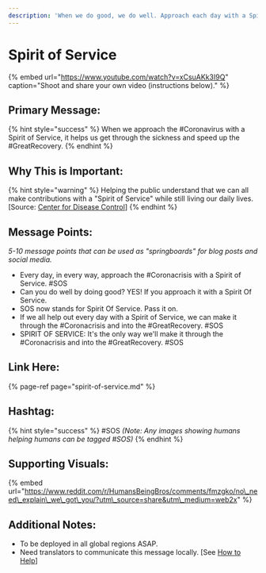 ```yaml
---
description: 'When we do good, we do well. Approach each day with a Spirit of Service.'
---
```


# Spirit of Service

{% embed url="https://www.youtube.com/watch?v=xCsuAKk3I9Q" caption="Shoot and share your own video \(instructions below\)." %}

## Primary Message:

{% hint style="success" %}
When we approach the \#Coronavirus with a Spirit of Service, it helps us get through the sickness and speed up the \#GreatRecovery.
{% endhint %}

## Why This is Important:

{% hint style="warning" %}
Helping the public understand that we can all make contributions with a "Spirit of Service" while still living our daily lives. \[Source: [Center for Disease Control](https://www.cdc.gov/flu/pandemic-resources/pdf/workshop.pdf)\]
{% endhint %}

## Message Points:

_5-10 message points that can be used as "springboards" for blog posts and social media._

* Every day, in every way, approach the \#Coronacrisis with a Spirit of Service. \#SOS
* Can you do well by doing good? YES! If you approach it with a Spirit Of Service.
* SOS now stands for Spirit Of Service. Pass it on.
* If we all help out every day with a Spirit of Service, we can make it through the \#Coronacrisis and into the \#GreatRecovery. \#SOS
* SPIRIT OF SERVICE: It's the only way we'll make it through the \#Coronacrisis and into the \#GreatRecovery. \#SOS

## Link Here:

{% page-ref page="spirit-of-service.md" %}

## Hashtag:

{% hint style="success" %}
\#SOS _\(Note: Any images showing humans helping humans can be tagged \#SOS\)_
{% endhint %}

## Supporting Visuals:

{% embed url="https://www.reddit.com/r/HumansBeingBros/comments/fmzgko/no\_need\_explain\_we\_got\_you/?utm\_source=share&utm\_medium=web2x" %}



## Additional Notes:

* To be deployed in all global regions ASAP.
* Need translators to communicate this message locally. \[See [How to Help](../how-to-help.md)\]

